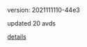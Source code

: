 version: 2021111110-44e3

updated 20 avds

[details](https://github.com/0x74f917491bfa7ebfa379/ali_avd_db/blob/master/change_log/2021/11/11/10/44e3.txt)